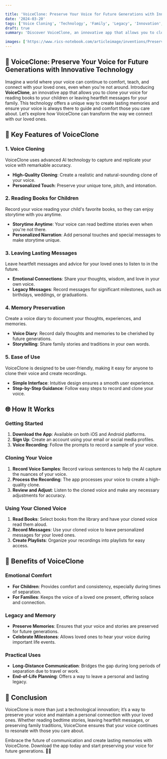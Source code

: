 ```yaml
---

title: 'VoiceClone: Preserve Your Voice for Future Generations with Innovative Technology 🎤'
date: '2024-03-20'
tags: ['Voice Cloning', 'Technology', 'Family', 'Legacy', 'Innovation', 'Emotional Well-being']
draft: true
summary: 'Discover VoiceClone, an innovative app that allows you to clone your voice to read books for your children or leave lasting messages for loved ones. Preserve your voice and create meaningful connections that transcend time. 💖'

images: ['https://www.rics-notebook.com/articleimage/inventions/Preserve.webp']
---
```


## 🌟 VoiceClone: Preserve Your Voice for Future Generations with Innovative Technology

Imagine a world where your voice can continue to comfort, teach, and connect with your loved ones, even when you're not around. Introducing **VoiceClone**, an innovative app that allows you to clone your voice for reading books to your children or leaving heartfelt messages for your family. This technology offers a unique way to create lasting memories and ensure your voice is always there to guide and comfort those you care about. Let’s explore how VoiceClone can transform the way we connect with our loved ones.

## 🎤 Key Features of VoiceClone

### 1. **Voice Cloning**

VoiceClone uses advanced AI technology to capture and replicate your voice with remarkable accuracy.

- **High-Quality Cloning**: Create a realistic and natural-sounding clone of your voice.
- **Personalized Touch**: Preserve your unique tone, pitch, and intonation.

### 2. **Reading Books for Children**

Record your voice reading your child's favorite books, so they can enjoy storytime with you anytime.

- **Storytime Anytime**: Your voice can read bedtime stories even when you're not there.
- **Personalized Narration**: Add personal touches and special messages to make storytime unique.

### 3. **Leaving Lasting Messages**

Leave heartfelt messages and advice for your loved ones to listen to in the future.

- **Emotional Connections**: Share your thoughts, wisdom, and love in your own voice.
- **Legacy Messages**: Record messages for significant milestones, such as birthdays, weddings, or graduations.

### 4. **Memory Preservation**

Create a voice diary to document your thoughts, experiences, and memories.

- **Voice Diary**: Record daily thoughts and memories to be cherished by future generations.
- **Storytelling**: Share family stories and traditions in your own words.

### 5. **Ease of Use**

VoiceClone is designed to be user-friendly, making it easy for anyone to clone their voice and create recordings.

- **Simple Interface**: Intuitive design ensures a smooth user experience.
- **Step-by-Step Guidance**: Follow easy steps to record and clone your voice.

## 🌐 How It Works

### Getting Started

1. **Download the App**: Available on both iOS and Android platforms.
2. **Sign Up**: Create an account using your email or social media profiles.
3. **Voice Recording**: Follow the prompts to record a sample of your voice.

### Cloning Your Voice

1. **Record Voice Samples**: Record various sentences to help the AI capture the nuances of your voice.
2. **Process the Recording**: The app processes your voice to create a high-quality clone.
3. **Review and Adjust**: Listen to the cloned voice and make any necessary adjustments for accuracy.

### Using Your Cloned Voice

1. **Read Books**: Select books from the library and have your cloned voice read them aloud.
2. **Record Messages**: Use your cloned voice to leave personalized messages for your loved ones.
3. **Create Playlists**: Organize your recordings into playlists for easy access.

## 💖 Benefits of VoiceClone

### Emotional Comfort

- **For Children**: Provides comfort and consistency, especially during times of separation.
- **For Families**: Keeps the voice of a loved one present, offering solace and connection.

### Legacy and Memory

- **Preserve Memories**: Ensures that your voice and stories are preserved for future generations.
- **Celebrate Milestones**: Allows loved ones to hear your voice during important life events.

### Practical Uses

- **Long-Distance Communication**: Bridges the gap during long periods of separation due to travel or work.
- **End-of-Life Planning**: Offers a way to leave a personal and lasting legacy.

## 🌠 Conclusion

VoiceClone is more than just a technological innovation; it’s a way to preserve your voice and maintain a personal connection with your loved ones. Whether reading bedtime stories, leaving heartfelt messages, or preserving family traditions, VoiceClone ensures that your voice continues to resonate with those you care about.

Embrace the future of communication and create lasting memories with VoiceClone. Download the app today and start preserving your voice for future generations. 🎤💖

